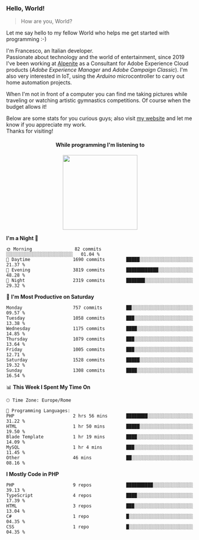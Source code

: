### Hello, World!

> How are you, World?

Let me say hello to my fellow World who helps me get started with programming :-)

I'm Francesco, an Italian developer.  
Passionate about technology and the world of entertainment, since 2019 I've been working at [Alpenite](https://www.alpenite.com) as a Consultant for Adobe Experience Cloud products (*Adobe Experience Manager* and *Adobe Campaign Classic*). I'm also very interested in IoT, using the *Arduino* microcontroller to carry out home automation projects.

When I'm not in front of a computer you can find me taking pictures while traveling or watching artistic gymnastics competitions. Of course when the budget allows it!

Below are some stats for you curious guys; also visit [my website](https://www.francescorega.eu) and let me know if you appreciate my work.  
Thanks for visiting!

<div align="center">
  <h4>While programming I'm listening to</h4>
  <a href="https://apps.francescorega.eu/now-playing/11147232609" target="_blank"><img src="https://apps.francescorega.eu/now-playing/11147232609" width="200"></a>
</div>

<!--START_SECTION:waka-->
**I'm a Night 🦉** 

```text
🌞 Morning                82 commits          ░░░░░░░░░░░░░░░░░░░░░░░░░   01.04 % 
🌆 Daytime                1690 commits        █████░░░░░░░░░░░░░░░░░░░░   21.37 % 
🌃 Evening                3819 commits        ████████████░░░░░░░░░░░░░   48.28 % 
🌙 Night                  2319 commits        ███████░░░░░░░░░░░░░░░░░░   29.32 % 
```
📅 **I'm Most Productive on Saturday** 

```text
Monday                   757 commits         ██░░░░░░░░░░░░░░░░░░░░░░░   09.57 % 
Tuesday                  1058 commits        ███░░░░░░░░░░░░░░░░░░░░░░   13.38 % 
Wednesday                1175 commits        ████░░░░░░░░░░░░░░░░░░░░░   14.85 % 
Thursday                 1079 commits        ███░░░░░░░░░░░░░░░░░░░░░░   13.64 % 
Friday                   1005 commits        ███░░░░░░░░░░░░░░░░░░░░░░   12.71 % 
Saturday                 1528 commits        █████░░░░░░░░░░░░░░░░░░░░   19.32 % 
Sunday                   1308 commits        ████░░░░░░░░░░░░░░░░░░░░░   16.54 % 
```


📊 **This Week I Spent My Time On** 

```text
🕑︎ Time Zone: Europe/Rome

💬 Programming Languages: 
PHP                      2 hrs 56 mins       ████████░░░░░░░░░░░░░░░░░   31.22 % 
HTML                     1 hr 50 mins        █████░░░░░░░░░░░░░░░░░░░░   19.50 % 
Blade Template           1 hr 19 mins        ████░░░░░░░░░░░░░░░░░░░░░   14.09 % 
MySQL                    1 hr 4 mins         ███░░░░░░░░░░░░░░░░░░░░░░   11.45 % 
Other                    46 mins             ██░░░░░░░░░░░░░░░░░░░░░░░   08.16 % 
```

**I Mostly Code in PHP** 

```text
PHP                      9 repos             ██████████░░░░░░░░░░░░░░░   39.13 % 
TypeScript               4 repos             ████░░░░░░░░░░░░░░░░░░░░░   17.39 % 
HTML                     3 repos             ███░░░░░░░░░░░░░░░░░░░░░░   13.04 % 
C#                       1 repo              █░░░░░░░░░░░░░░░░░░░░░░░░   04.35 % 
CSS                      1 repo              █░░░░░░░░░░░░░░░░░░░░░░░░   04.35 % 
```




<!--END_SECTION:waka-->
